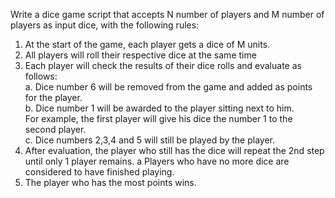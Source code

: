 Write a dice game script that accepts N number of players and M number of players as input
dice, with the following rules:
1. At the start of the game, each player gets a dice of M units.
2. All players will roll their respective dice at the same time
3. Each player will check the results of their dice rolls and evaluate
as follows:<br>
    a. Dice number 6 will be removed from the game and added as points for the player.<br>
    b. Dice number 1 will be awarded to the player sitting next to him.<br>
       For example, the first player will give his dice the number 1 to the second player.<br>
    c. Dice numbers 2,3,4 and 5 will still be played by the player.<br>
4. After evaluation, the player who still has the dice will repeat the 2nd step until only 1 player remains.
   a Players who have no more dice are considered to have finished playing.
5. The player who has the most points wins.